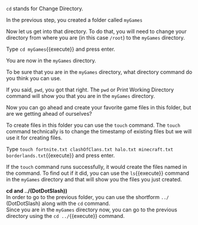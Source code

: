 `cd` stands for Change Directory.  

In the previous step, you created a folder called `myGames`  

Now let us get into that directory. To do that, you will need to change your directory from where you are (in this case `/root`) to the `myGames` directory.  

Type `cd myGames`{{execute}} and press enter.  

You are now in the `myGames` directory.  

To be sure that you are in the `myGames` directory, what directory command do you think you can use.    

If you said, `pwd`, you got that right. The `pwd` or Print Working Directory command will show you that you are in the `myGames` directory.  

Now you can go ahead and create your favorite game files in this folder, but are we getting ahead of ourselves?  

To create files in this folder you can use the `touch` command. The `touch` command technically is to change the timestamp of existing files but we will use it for creating files.  

Type `touch fortnite.txt clashOfClans.txt halo.txt minecraft.txt borderlands.txt`{{execute}} and press enter.  

If the `touch` command runs successfully, it would create the files named in the command. To find out if it did, you can use the `ls`{{execute}} command in the `myGames` directory and that will show you the files you just created.  

__cd and ../(DotDotSlash))__  
In order to go to the previous folder, you can use the shortform `../` (DotDotSlash) along with the `cd` command.  
Since you are in the `myGames` directory now, you can go to the previous directory using the `cd ../`{{execute}} command.    
